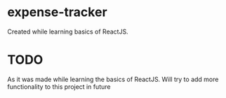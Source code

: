 # expense-tracker
Created while learning basics of ReactJS.

# TODO
As it was made while learning the basics of ReactJS.
Will try to add more functionality to this project in future
